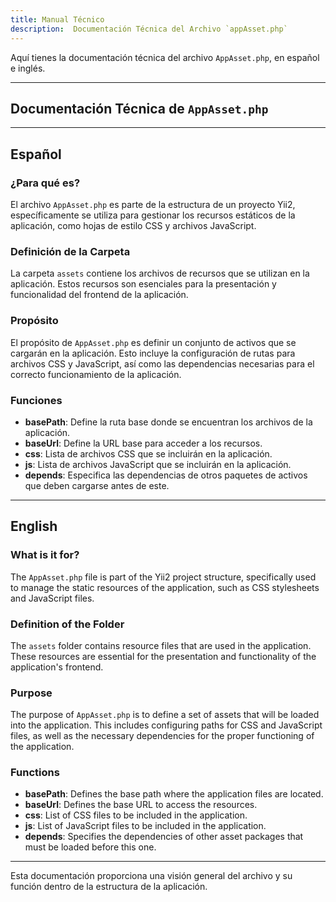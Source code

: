 ```yaml
---
title: Manual Técnico 
description:  Documentación Técnica del Archivo `appAsset.php`
---
```


Aquí tienes la documentación técnica del archivo `AppAsset.php`, en español e inglés.

---

## Documentación Técnica de `AppAsset.php`

---
## Español

### ¿Para qué es?
El archivo `AppAsset.php` es parte de la estructura de un proyecto Yii2, específicamente se utiliza para gestionar los recursos estáticos de la aplicación, como hojas de estilo CSS y archivos JavaScript.

### Definición de la Carpeta
La carpeta `assets` contiene los archivos de recursos que se utilizan en la aplicación. Estos recursos son esenciales para la presentación y funcionalidad del frontend de la aplicación.

### Propósito
El propósito de `AppAsset.php` es definir un conjunto de activos que se cargarán en la aplicación. Esto incluye la configuración de rutas para archivos CSS y JavaScript, así como las dependencias necesarias para el correcto funcionamiento de la aplicación.

### Funciones
- **basePath**: Define la ruta base donde se encuentran los archivos de la aplicación.
- **baseUrl**: Define la URL base para acceder a los recursos.
- **css**: Lista de archivos CSS que se incluirán en la aplicación.
- **js**: Lista de archivos JavaScript que se incluirán en la aplicación.
- **depends**: Especifica las dependencias de otros paquetes de activos que deben cargarse antes de este.

---

## English

### What is it for?
The `AppAsset.php` file is part of the Yii2 project structure, specifically used to manage the static resources of the application, such as CSS stylesheets and JavaScript files.

### Definition of the Folder
The `assets` folder contains resource files that are used in the application. These resources are essential for the presentation and functionality of the application's frontend.

### Purpose
The purpose of `AppAsset.php` is to define a set of assets that will be loaded into the application. This includes configuring paths for CSS and JavaScript files, as well as the necessary dependencies for the proper functioning of the application.

### Functions
- **basePath**: Defines the base path where the application files are located.
- **baseUrl**: Defines the base URL to access the resources.
- **css**: List of CSS files to be included in the application.
- **js**: List of JavaScript files to be included in the application.
- **depends**: Specifies the dependencies of other asset packages that must be loaded before this one.

--- 

Esta documentación proporciona una visión general del archivo y su función dentro de la estructura de la aplicación.
